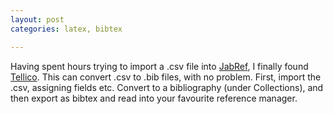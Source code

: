 ```yaml
---
layout: post
categories: latex, bibtex

---
```


Having spent hours trying to import a .csv file into [JabRef](http://jabref.sourceforge.net/), I finally found [Tellico](http://tellico-project.org/). This can convert .csv to .bib files, with no problem. First, import the .csv, assigning fields etc. Convert to a bibliography (under Collections), and then export as bibtex and read into your favourite reference manager.

